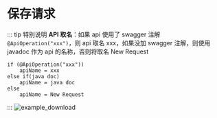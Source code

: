 ---
---

# 保存请求

::: tip 特别说明
**API 取名**：如果 api 使用了 swagger 注解 `@ApiOperation("xxx")`，则 api 取名 xxx，如果没加 swagger 注解，则使用 javadoc 作为 api 的名称，否则将取名 New Request

```
if (@ApiOperation("xxx"))
    apiName = xxx
else if(java doc)
    apiName = java doc
else
    apiName = New Request
```

:::
![example_download](/img/saveRequest.png)
